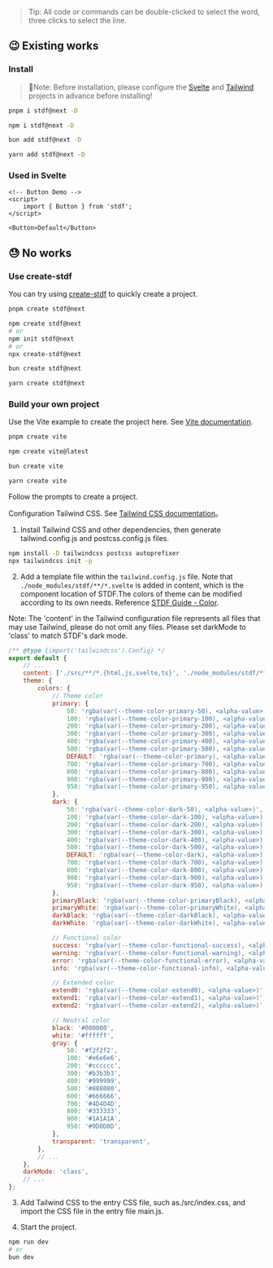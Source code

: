 <!-- main -> next -->

> Tip: All code or commands can be double-clicked to select the word, three clicks to select the line.

## 😉 Existing works

### Install

> 🔔Note: Before installation, please configure the [Svelte](https://svelte.dev) and [Tailwind](https://www.tailwindcss.com) projects in advance before installing!

<!-- :::code-groups -->
<!-- pnpm -->
```sh
pnpm i stdf@next -D
```
<!-- :: -->
<!-- npm -->
```sh
npm i stdf@next -D
```
<!-- :: -->
<!-- bun -->
```sh
bun add stdf@next -D
```
<!-- :: -->
<!-- yarn -->
```sh
yarn add stdf@next -D
```
<!-- ::: -->

### Used in Svelte

```svelte
<!-- Button Demo -->
<script>
	import { Button } from 'stdf';
</script>

<Button>Default</Button>
```

## 😓 No works

### Use create-stdf

You can try using [create-stdf](https://www.npmjs.com/package/create-stdf) to quickly create a project.

<!-- :::code-groups -->
<!-- pnpm -->
```sh
pnpm create stdf@next
```
<!-- :: -->
<!-- npm -->
```sh
npm create stdf@next
# or
npm init stdf@next
# or
npx create-stdf@next
```
<!-- :: -->
<!-- bun -->
```sh
bun create stdf@next
```
<!-- :: -->
<!-- yarn -->
```sh
yarn create stdf@next
```
<!-- ::: -->

### Build your own project

Use the Vite example to create the project here. See [Vite documentation](https://vitejs.dev/guide/#scaffolding-your-first-vite-project).

<!-- :::code-groups -->
<!-- pnpm -->
```sh
pnpm create vite
```
<!-- :: -->
<!-- npm -->
```sh
npm create vite@latest
```
<!-- :: -->
<!-- bun -->
```sh
bun create vite
```
<!-- :: -->
<!-- yarn -->
```sh
yarn create vite
```
<!-- ::: -->

Follow the prompts to create a project.

Configuration Tailwind CSS. See [Tailwind CSS documentation](https://tailwindcss.com/docs/guides/vite#svelte)。

1. Install Tailwind CSS and other dependencies, then generate tailwind.config.js and postcss.config.js files.

```sh
npm install -D tailwindcss postcss autoprefixer
npx tailwindcss init -p
```

2. Add a template file within the `tailwind.config.js` file. Note that `./node_modules/stdf/**/*.svelte` is added in content, which is the component location of STDF.The colors of theme can be modified according to its own needs. Reference [STDF Guide - Color](/#/guide/color).

Note: The 'content' in the Tailwind configuration file represents all files that may use Tailwind, please do not omit any files. Please set darkMode to 'class' to match STDF's dark mode.

```javascript
/** @type {import('tailwindcss').Config} */
export default {
	// ...
	content: ['./src/**/*.{html,js,svelte,ts}', './node_modules/stdf/**/*.svelte'],
	theme: {
		colors: {
			// Theme color
			primary: {
				50: 'rgba(var(--theme-color-primary-50), <alpha-value>)',
				100: 'rgba(var(--theme-color-primary-100), <alpha-value>)',
				200: 'rgba(var(--theme-color-primary-200), <alpha-value>)',
				300: 'rgba(var(--theme-color-primary-300), <alpha-value>)',
				400: 'rgba(var(--theme-color-primary-400), <alpha-value>)',
				500: 'rgba(var(--theme-color-primary-500), <alpha-value>)',
				DEFAULT: 'rgba(var(--theme-color-primary), <alpha-value>)',
				700: 'rgba(var(--theme-color-primary-700), <alpha-value>)',
				800: 'rgba(var(--theme-color-primary-800), <alpha-value>)',
				900: 'rgba(var(--theme-color-primary-900), <alpha-value>)',
				950: 'rgba(var(--theme-color-primary-950), <alpha-value>)',
			},
			dark: {
				50: 'rgba(var(--theme-color-dark-50), <alpha-value>)',
				100: 'rgba(var(--theme-color-dark-100), <alpha-value>)',
				200: 'rgba(var(--theme-color-dark-200), <alpha-value>)',
				300: 'rgba(var(--theme-color-dark-300), <alpha-value>)',
				400: 'rgba(var(--theme-color-dark-400), <alpha-value>)',
				500: 'rgba(var(--theme-color-dark-500), <alpha-value>)',
				DEFAULT: 'rgba(var(--theme-color-dark), <alpha-value>)',
				700: 'rgba(var(--theme-color-dark-700), <alpha-value>)',
				800: 'rgba(var(--theme-color-dark-800), <alpha-value>)',
				900: 'rgba(var(--theme-color-dark-900), <alpha-value>)',
				950: 'rgba(var(--theme-color-dark-950), <alpha-value>)',
			},
			primaryBlack: 'rgba(var(--theme-color-primaryBlack), <alpha-value>)',
			primaryWhite: 'rgba(var(--theme-color-primaryWhite), <alpha-value>)',
			darkBlack: 'rgba(var(--theme-color-darkBlack), <alpha-value>)',
			darkWhite: 'rgba(var(--theme-color-darkWhite), <alpha-value>)',

			// Functional color
			success: 'rgba(var(--theme-color-functional-success), <alpha-value>)',
			warning: 'rgba(var(--theme-color-functional-warning), <alpha-value>)',
			error: 'rgba(var(--theme-color-functional-error), <alpha-value>)',
			info: 'rgba(var(--theme-color-functional-info), <alpha-value>)',

			// Extended color
			extend0: 'rgba(var(--theme-color-extend0), <alpha-value>)',
			extend1: 'rgba(var(--theme-color-extend1), <alpha-value>)',
			extend2: 'rgba(var(--theme-color-extend2), <alpha-value>)',

			// Neutral color
			black: '#000000',
			white: '#ffffff',
			gray: {
				50: '#f2f2f2',
				100: '#e6e6e6',
				200: '#cccccc',
				300: '#b3b3b3',
				400: '#999999',
				500: '#808080',
				600: '#666666',
				700: '#4D4D4D',
				800: '#333333',
				900: '#1A1A1A',
				950: '#0D0D0D',
			},
			transparent: 'transparent',
		},
		// ...
	},
	darkMode: 'class',
	// ...
};
```

3. Add Tailwind CSS to the entry CSS file, such as./src/index.css, and import the CSS file in the entry file main.js.

4. Start the project.

```sh
npm run dev
# or
bun dev
```
